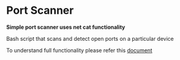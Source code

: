 # Port Scanner
**Simple port scanner uses net cat functionality**

Bash script that scans and detect open ports on a particular device 

To understand full functionality please refer this [document](https://www.geeksforgeeks.org/how-to-code-your-own-port-scanner-using-bash-script-and-netcat-tool-in-linux/)
